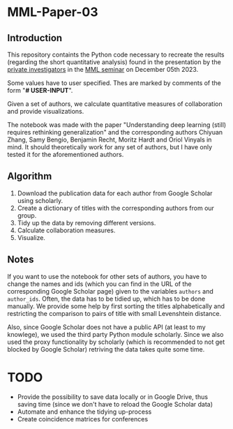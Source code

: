 # MML-Paper-03
## Introduction
This repository containts the Python code necessary to recreate the results (regarding the short quantitative analysis) found in the presentation by the [private investigators](https://colinraffel.com/blog/role-playing-seminar.html) in the [MML seminar](https://scoop.iwr.uni-heidelberg.de/teaching/2023ws/seminar-mathematical-machine-learning/) on December 05th 2023.

Some values have to user specified. Thes are marked by comments of the form "**# USER-INPUT**".

Given a set of authors, we calculate quantitative measures of collaboration and provide visualizations.

The notebook was made with the paper "Understanding deep learning (still) requires rethinking generalization" and the corresponding authors Chiyuan Zhang, Samy Bengio, Benjamin Recht, Moritz Hardt and Oriol Vinyals in mind. It should theoretically work for any set of authors, but I have only tested it for the aforementioned authors.

## Algorithm
1. Download the publication data for each author from Google Scholar using scholarly.
2. Create a dictionary of titles with the corresponding authors from our group.
3. Tidy up the data by removing different versions.
4. Calculate collaboration measures.
5. Visualize.

## Notes
If you want to use the notebook for other sets of authors, you have to change the names and ids (which you can find in the URL of the corresponding Google Scholar page) given to the variables `authors` and `author_ids`. Often, the data has to be tidied up, which has to be done manually. We provide some help by first sorting the titles alphabetically and restricting the comparison to pairs of title with small Levenshtein distance.

Also, since Google Scholar does not have a public API (at least to my knowlege), we used the third party Python module scholarly. Since we also used the proxy functionality by scholarly (which is recommended to not get blocked by Google Scholar) retriving the data takes quite some time.

# TODO
* Provide the possibility to save data locally or in Google Drive, thus saving time (since we don't have to reload the Google Scholar data)
* Automate and enhance the tidying up-process
* Create coincidence matrices for conferences
